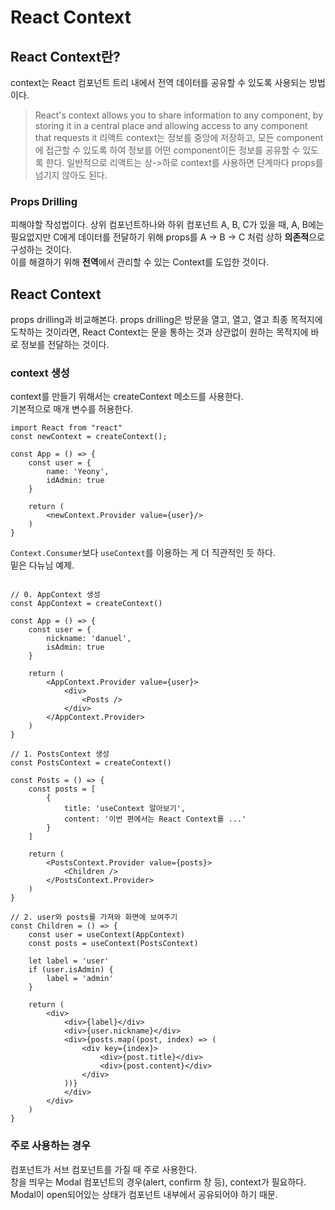 # React Context
## React Context란?
context는 React 컴포넌트 트리 내에서 전역 데이터를 공유할 수 있도록 사용되는 방법이다.   
> React's context allows you to share information to any component, by storing it in a central place and allowing access to any component that requests it 
> 리액트 context는 정보를 중앙에 저장하고, 모든 component에 접근할 수 있도록 하여 정보를 어떤 component이든 정보를 공유할 수 있도록 한다.
일반적으로 리액트는 상->하로 context를 사용하면 단계마다 props를 넘기지 않아도 된다. 

### Props Drilling
피해야할 작성법이다. 상위 컴포넌트하나와 하위 컴포넌트 A, B, C가 있을 때, A, B에는 필요없지만 C에게 데이터를 전달하기 위해 props를 A -> B -> C 처럼 상하 **의존적**으로 구성하는 것이다.   
이를 해결하기 위해 **전역**에서 관리할 수 있는 Context를 도입한 것이다.   


## React Context
props drilling과 비교해본다. props drilling은 방문을 열고, 열고, 열고 최종 목적지에 도착하는 것이라면, React Context는 문을 통하는 것과 상관없이 원하는 목적지에 바로 정보를 전달하는 것이다.   

### context 생성
context를 만들기 위해서는 createContext 메소드를 사용한다.   
기본적으로 매개 변수를 허용한다.   
```
import React from "react"
const newContext = createContext();

const App = () => {
    const user = {
        name: 'Yeony',
        idAdmin: true
    }

    return (
        <newContext.Provider value={user}/>
    )
}
```
`Context.Consumer`보다 `useContext`를 이용하는 게 더 직관적인 듯 하다.   
밑은 다뉴님 예제. 
```

// 0. AppContext 생성
const AppContext = createContext()

const App = () => {
    const user = {
        nickname: 'danuel',
        isAdmin: true
    }

    return (
        <AppContext.Provider value={user}>
            <div>
                <Posts />
            </div>
        </AppContext.Provider>
    )
}

// 1. PostsContext 생성
const PostsContext = createContext()

const Posts = () => {
    const posts = [
        {
            title: 'useContext 알아보기',
            content: '이번 편에서는 React Context를 ...'
        }
    ]

    return (
        <PostsContext.Provider value={posts}>
            <Children />
        </PostsContext.Provider>
    )
}

// 2. user와 posts를 가져와 화면에 보여주기
const Children = () => {
    const user = useContext(AppContext)
    const posts = useContext(PostsContext)

    let label = 'user'
    if (user.isAdmin) {
        label = 'admin'
    }

    return (
        <div>
            <div>{label}</div>
            <div>{user.nickname}</div>
            <div>{posts.map((post, index) => (
                <div key={index}>
                    <div>{post.title}</div>
                    <div>{post.content}</div>
                </div>
            ))}
            </div>
        </div>
    )
}
```


### 주로 사용하는 경우
컴포넌트가 서브 컴포넌트를 가질 때 주로 사용한다.    
창을 띄우는 Modal 컴포넌트의 경우(alert, confirm 창 등), context가 필요하다. Modal이 open되어있는 상태가 컴포넌트 내부에서 공유되어야 하기 때문.   
